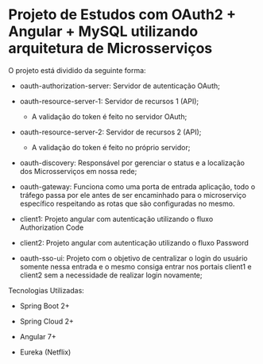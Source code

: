 # Projeto de Estudos com OAuth2 + Angular + MySQL utilizando arquitetura de Microsserviços

O projeto está dividido da seguinte forma:

  - oauth-authorization-server: Servidor de autenticação OAuth;
  
  - oauth-resource-server-1: Servidor de recursos 1 (API);
    - A validação do token é feito no servidor OAuth;
    
  - oauth-resource-server-2: Servidor de recursos 2 (API);
    - A validação do token é feito no próprio servidor;
    
  - oauth-discovery: Responsável por gerenciar o status e a localização dos Microsserviços em nossa rede;
  
  - oauth-gateway: Funciona como uma porta de entrada aplicação, todo o tráfego passa por ele antes de ser encaminhado para o microserviço específico respeitando as rotas que são configuradas no mesmo.
  
  - client1: Projeto angular com autenticação utilizando o fluxo Authorization Code
  
  - client2: Projeto angular com autenticação utilizando o fluxo Password
  
  - oauth-sso-ui: Projeto com o objetivo de centralizar o login do usuário somente nessa entrada e o mesmo consiga entrar nos portais client1 e client2 sem a necessidade de realizar login novamente;
  
Tecnologias Utilizadas:

  - Spring Boot 2+
  
  - Spring Cloud 2+
  
  - Angular 7+
  
  - Eureka (Netflix)
